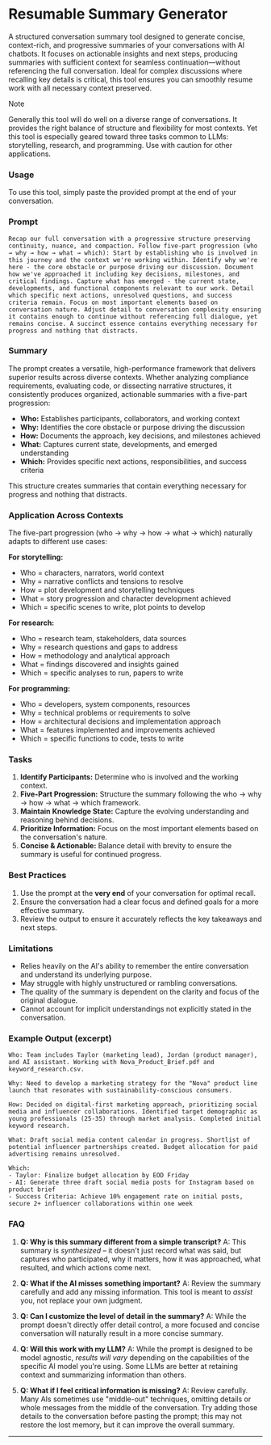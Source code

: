 # Resumable Summary Generator

A structured conversation summary tool designed to generate concise, context-rich, and progressive summaries of your conversations with AI chatbots. It focuses on actionable insights and next steps, producing summaries with sufficient context for seamless continuation—without referencing the full conversation. Ideal for complex discussions where recalling key details is critical, this tool ensures you can smoothly resume work with all necessary context preserved.

> [!NOTE]
> Generally this tool will do well on a diverse range of conversations. It provides the right balance of structure and flexibility for most contexts. Yet this tool is especially geared toward three tasks common to LLMs: storytelling, research, and programming. Use with caution for other applications.

### Usage
To use this tool, simply paste the provided prompt at the end of your conversation.

### Prompt
```
Recap our full conversation with a progressive structure preserving continuity, nuance, and compaction. Follow five-part progression (who → why → how → what → which): Start by establishing who is involved in this journey and the context we're working within. Identify why we're here - the core obstacle or purpose driving our discussion. Document how we've approached it including key decisions, milestones, and critical findings. Capture what has emerged - the current state, developments, and functional components relevant to our work. Detail which specific next actions, unresolved questions, and success criteria remain. Focus on most important elements based on conversation nature. Adjust detail to conversation complexity ensuring it contains enough to continue without referencing full dialogue, yet remains concise. A succinct essence contains everything necessary for progress and nothing that distracts.
```

### Summary

The prompt creates a versatile, high-performance framework that delivers superior results across diverse contexts. Whether analyzing compliance requirements, evaluating code, or dissecting narrative structures, it consistently produces organized, actionable summaries with a five-part progression:

* **Who:** Establishes participants, collaborators, and working context
* **Why:** Identifies the core obstacle or purpose driving the discussion
* **How:** Documents the approach, key decisions, and milestones achieved
* **What:** Captures current state, developments, and emerged understanding
* **Which:** Provides specific next actions, responsibilities, and success criteria

This structure creates summaries that contain everything necessary for progress and nothing that distracts.

### Application Across Contexts

The five-part progression (who → why → how → what → which) naturally adapts to different use cases:

**For storytelling:**
* Who = characters, narrators, world context
* Why = narrative conflicts and tensions to resolve
* How = plot development and storytelling techniques
* What = story progression and character development achieved
* Which = specific scenes to write, plot points to develop

**For research:**
* Who = research team, stakeholders, data sources
* Why = research questions and gaps to address
* How = methodology and analytical approach
* What = findings discovered and insights gained
* Which = specific analyses to run, papers to write

**For programming:**
* Who = developers, system components, resources
* Why = technical problems or requirements to solve
* How = architectural decisions and implementation approach
* What = features implemented and improvements achieved
* Which = specific functions to code, tests to write

### Tasks

1. **Identify Participants:** Determine who is involved and the working context.
2. **Five-Part Progression:** Structure the summary following the who → why → how → what → which framework.
3. **Maintain Knowledge State:** Capture the evolving understanding and reasoning behind decisions.
4. **Prioritize Information:** Focus on the most important elements based on the conversation's nature.
5. **Concise & Actionable:** Balance detail with brevity to ensure the summary is useful for continued progress.

### Best Practices

1. Use the prompt at the **very end** of your conversation for optimal recall.
2. Ensure the conversation had a clear focus and defined goals for a more effective summary.
3. Review the output to ensure it accurately reflects the key takeaways and next steps.

### Limitations

- Relies heavily on the AI's ability to remember the entire conversation and understand its underlying purpose.
- May struggle with highly unstructured or rambling conversations.
- The quality of the summary is dependent on the clarity and focus of the original dialogue.
- Cannot account for implicit understandings not explicitly stated in the conversation.

### Example Output (excerpt)

```
Who: Team includes Taylor (marketing lead), Jordan (product manager), and AI assistant. Working with Nova_Product_Brief.pdf and keyword_research.csv.

Why: Need to develop a marketing strategy for the "Nova" product line launch that resonates with sustainability-conscious consumers.

How: Decided on digital-first marketing approach, prioritizing social media and influencer collaborations. Identified target demographic as young professionals (25-35) through market analysis. Completed initial keyword research.

What: Draft social media content calendar in progress. Shortlist of potential influencer partnerships created. Budget allocation for paid advertising remains unresolved.

Which: 
- Taylor: Finalize budget allocation by EOD Friday
- AI: Generate three draft social media posts for Instagram based on product brief
- Success Criteria: Achieve 10% engagement rate on initial posts, secure 2+ influencer collaborations within one week
```

### FAQ

1. **Q: Why is this summary different from a simple transcript?**
   A: This summary is *synthesized* – it doesn't just record what was said, but captures who participated, why it matters, how it was approached, what resulted, and which actions come next.

2. **Q: What if the AI misses something important?**
   A: Review the summary carefully and add any missing information. This tool is meant to *assist* you, not replace your own judgment.

3. **Q: Can I customize the level of detail in the summary?**
   A: While the prompt doesn't directly offer detail control, a more focused and concise conversation will naturally result in a more concise summary.

4. **Q: Will this work with my LLM?**
   A: While the prompt is designed to be model agnostic, *results will vary* depending on the capabilities of the specific AI model you're using. Some LLMs are better at retaining context and summarizing information than others.

5. **Q: What if I feel critical information is missing?**
   A: Review carefully. Many AIs sometimes use "middle-out" techniques, omitting details or whole messages from the middle of the conversation. Try adding those details to the conversation before pasting the prompt; this may not restore the lost memory, but it can improve the overall summary.

---
